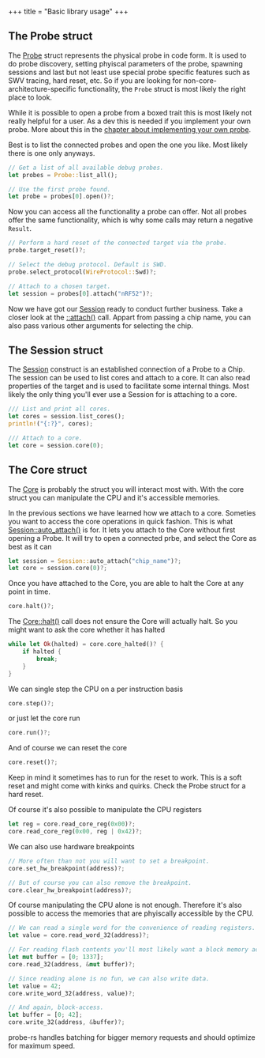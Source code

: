 +++
title = "Basic library usage"
+++
## The Probe struct

The [Probe](https://docs.rs/probe-rs/*/probe_rs/struct.Probe.html) struct represents the physical probe in code form.
It is used to do probe discovery, setting phyiscal parameters of the probe, spawning sessions and last but
not least use special probe specific features such as SWV tracing, hard reset, etc.
So if you are looking for non-core-architecture-specific functionality, the `Probe` struct is most likely the
right place to look.

While it is possible to open a probe from a boxed trait this is most likely not really helpful for a user. As a dev this is needed if you implement your own probe. More about this in the [chapter about implementing your own probe](/guide/basics#probe).

Best is to list the connected probes and open the one you like. Most likely there is one only anyways.

```rs
// Get a list of all available debug probes.
let probes = Probe::list_all();

// Use the first probe found.
let probe = probes[0].open()?;
```

Now you can access all the functionality a probe can offer. Not all probes offer the same functionality, which is why some calls may return a negative `Result`.

```rs
// Perform a hard reset of the connected target via the probe.
probe.target_reset()?;

// Select the debug protocol. Default is SWD.
probe.select_protocol(WireProtocol::Swd)?;

// Attach to a chosen target.
let session = probes[0].attach("nRF52")?;
```

Now we have got our [Session](https://docs.rs/probe-rs/*/probe_rs/struct.Session.html) ready to conduct further business.
Take a closer look at the [::attach()](https://docs.rs/probe-rs/*/probe_rs/struct.Probe.html#method.attach) call. Appart from passing a chip name, you can also pass various other arguments for selecting the chip.

## The Session struct

The [Session](https://docs.rs/probe-rs/*/probe_rs/struct.Session.html) construct is an established connection of a Probe to a Chip.
The session can be used to list cores and attach to a core.
It can also read properties of the target and is used to facilitate some internal things.
Most likely the only thing you'll ever use a Session for is attaching to a core.

```rs
/// List and print all cores.
let cores = session.list_cores();
println!("{:?}", cores);

/// Attach to a core.
let core = session.core(0);
```

## The Core struct

The [Core](https://docs.rs/probe-rs/*/probe_rs/struct.Core.html) is probably the struct you will interact most with.
With the core struct you can manipulate the CPU and it's accessible memories.

In the previous sections we have learned how we attach to a core. 
Someties you want to access the core operations in quick fashion. 
This is what [Session::auto_attach()](https://docs.rs/probe-rs/*/probe_rs/struct.Session.html#method.auto_attach) is for. 
It lets you attach to the Core without first opening a Probe. 
It will try to open a connected prbe, and select the Core as best as it can

```rs
let session = Session::auto_attach("chip_name")?;
let core = session.core(0)?;
```

Once you have attached to the Core, you are able to halt the Core at any point in time.

```rs
core.halt()?;
```

The [Core::halt()](https://docs.rs/probe-rs/*/probe_rs/struct.Core.html#method.halt) call does not ensure the Core will actually halt.
So you might want to ask the core whether it has halted

```rs
while let Ok(halted) = core.core_halted()? {
    if halted {
        break;
    }
}
```

We can single step the CPU on a per instruction basis

```rs
core.step()?;
```

or just let the core run

```rs
core.run()?;
```

And of course we can reset the core

```rs
core.reset()?;
```

Keep in mind it sometimes has to run for the reset to work.
This is a soft reset and might come with kinks and quirks.
Check the Probe struct for a hard reset.

Of course it's also possible to manipulate the CPU registers

```rs
let reg = core.read_core_reg(0x00)?;
core.read_core_reg(0x00, reg | 0x42)?;
```

We can also use hardware breakpoints

```rs
// More often than not you will want to set a breakpoint.
core.set_hw_breakpoint(address)?;

// But of course you can also remove the breakpoint.
core.clear_hw_breakpoint(address)?;
```

Of course manipulating the CPU alone is not enough. Therefore it's also possible to access the memories that are phyiscally accessible by the CPU.

```rs
// We can read a single word for the convenience of reading registers.
let value = core.read_word_32(address)?;

// For reading flash contents you'll most likely want a block memory access.
let mut buffer = [0; 1337];
core.read_32(address, &mut buffer)?;

// Since reading alone is no fun, we can also write data.
let value = 42;
core.write_word_32(address, value)?;

// And again, block-access.
let buffer = [0; 42];
core.write_32(address, &buffer)?;
```

probe-rs handles batching for bigger memory requests and should optimize for maximum speed.